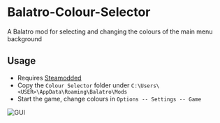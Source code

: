 # Balatro-Colour-Selector
A Balatro mod for selecting and changing the colours of the main menu background

## Usage
- Requires [Steamodded](https://github.com/Steamopollys/Steamodded)
- Copy the `Colour Selector` folder under `C:\Users\<USER>\AppData\Roaming\Balatro\Mods`
- Start the game, change colours in `Options -- Settings -- Game`
 
![GUI](https://github.com/EmperorGesar/Balatro-Colour-Selector/assets/50392401/1eb0fd64-d053-4a43-802e-87831e3f13aa)
